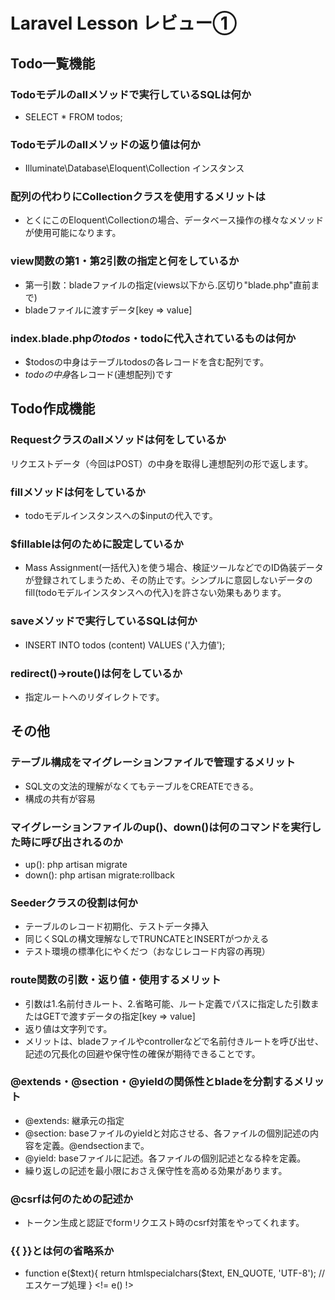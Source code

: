 # Laravel Lesson レビュー①

## Todo一覧機能

### Todoモデルのallメソッドで実行しているSQLは何か
- SELECT * FROM todos;
### Todoモデルのallメソッドの返り値は何か
- Illuminate\Database\Eloquent\Collection インスタンス
### 配列の代わりにCollectionクラスを使用するメリットは
- とくにこのEloquent\Collectionの場合、データベース操作の様々なメソッドが使用可能になります。
### view関数の第1・第2引数の指定と何をしているか
- 第一引数：bladeファイルの指定(views以下から.区切り"blade.php"直前まで)
- bladeファイルに渡すデータ[key => value]
### index.blade.phpの$todos・$todoに代入されているものは何か
- $todosの中身はテーブルtodosの各レコードを含む配列です。
- $todoの中身$各レコード(連想配列)です

## Todo作成機能

### Requestクラスのallメソッドは何をしているか
リクエストデータ（今回はPOST）の中身を取得し連想配列の形で返します。
### fillメソッドは何をしているか
- todoモデルインスタンスへの$inputの代入です。
### $fillableは何のために設定しているか
- Mass Assignment(一括代入)を使う場合、検証ツールなどでのID偽装データが登録されてしまうため、その防止です。シンプルに意図しないデータのfill(todoモデルインスタンスへの代入)を許さない効果もあります。
### saveメソッドで実行しているSQLは何か
- INSERT INTO todos (content) VALUES ('入力値');
### redirect()->route()は何をしているか
- 指定ルートへのリダイレクトです。
## その他

### テーブル構成をマイグレーションファイルで管理するメリット
- SQL文の文法的理解がなくてもテーブルをCREATEできる。
- 構成の共有が容易
### マイグレーションファイルのup()、down()は何のコマンドを実行した時に呼び出されるのか
- up(): php artisan migrate
- down(): php artisan migrate:rollback
### Seederクラスの役割は何か
- テーブルのレコード初期化、テストデータ挿入
- 同じくSQLの構文理解なしでTRUNCATEとINSERTがつかえる
- テスト環境の標準化にやくだつ（おなじレコード内容の再現）
### route関数の引数・返り値・使用するメリット
- 引数は1.名前付きルート、2.省略可能、ルート定義でパスに指定した引数またはGETで渡すデータの指定[key => value]
- 返り値は文字列です。
- メリットは、bladeファイルやcontrollerなどで名前付きルートを呼び出せ、記述の冗長化の回避や保守性の確保が期待できることです。
### @extends・@section・@yieldの関係性とbladeを分割するメリット
- @extends: 継承元の指定
- @section: baseファイルのyieldと対応させる、各ファイルの個別記述の内容を定義。@endsectionまで。
- @yield: baseファイルに記述。各ファイルの個別記述となる枠を定義。
- 繰り返しの記述を最小限におさえ保守性を高める効果があります。
### @csrfは何のための記述か
- トークン生成と認証でformリクエスト時のcsrf対策をやってくれます。
### {{ }}とは何の省略系か
- function e($text){
  return htmlspecialchars($text, EN_QUOTE, 'UTF-8'); //エスケープ処理
}
<!= e() !>

